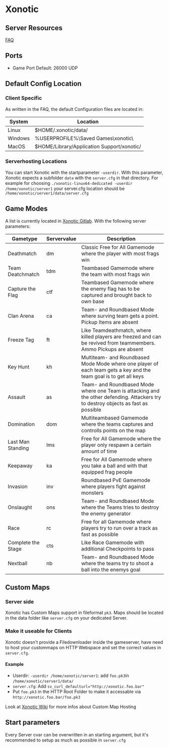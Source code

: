 # Xonotic

## Server Resources

[FAQ](https://xonotic.org/faq/)

## Ports

- Game Port Default: 26000 UDP

## Default Config Location

### Client Specific

As written in the FAQ, the default Configuration files are located in:

| System | Location |
|--|--|
| Linux | $HOME/.xonotic/data/ |
| Windows | %USERPROFILE%\Saved Games\xonotic\ |
| MacOS | $HOME/Library/Application Support/xonotic/ |

### Serverhosting Locations

You can start Xonotic with the startparameter `-userdir`. With this parameter, Xonotic expects a subfolder `data` with the `server.cfg` in that directory. For example for choosing `./xonotic-linux64-dedicated -userdir /home/xonotic/server1` your server.cfg location should be `/home/xonotic/server1/data/server.cfg`

## Game Modes

A list is currently located in [Xonotic Gitlab](https://gitlab.com/xonotic/xonotic/-/wikis/home#game-modes-or-game-types). With the following server parameters:

| Gametype | Servervalue | Description |
|--|--|--|
| Deathmatch | dm | Classic Free for All Gamemode where the player with most frags win |
| Team Deatchmatch | tdm | Teambased Gamemode where the team with most frags win |
| Capture the Flag | ctf | Teambased Gamemode where the enemy flag has to be captured and brought back to own base |
| Clan Arena | ca | Team- and Roundbased Mode where surving team gets a point. Pickup Items are absent |
| Freeze Tag | ft | Like Teamdeathmatch, where killed players are freezed and can be revived from teammembers. Ammo Pickups are absent |
| Key Hunt | kh | Multiteam- and Roundbased Mode Mode where one player of each team gets a key and the team goal is to get all keys | 
| Assault | as | Team- and Roundbased Mode where one Team is attacking and the other defending. Attackers try to destroy objects as fast as possible |
| Domination | dom | Multiteambased Gamemode where the teams captures and controlls points on the map |
| Last Man Standing | lms | Free for All Gamemode where the player only respawn a certain amount of time |
| Keepaway | ka | Free for All Gamemode where you take a ball and with that equipped frag people |
| Invasion | inv | Roundbased PvE Gamemode where players fight against monsters |
| Onslaught | ons | Team- and Roundbased Mode where the Teams tries to destroy the enemy generator |
| Race | rc | Free for all Gamemode where players try to run over a track as fast as possible |
| Complete the Stage | cts | Like Race Gamemode with additional Checkpoints to pass |
| Nextball | nb | Team- and Roundbased Mode where the teams try to shoot a ball into the enemys goal |

## Custom Maps

### Server side
Xonotic has Custom Maps support in fileformat `pk3`. Maps should be located in the data folder like `server.cfg` on your dedicated Server.

### Make it useable for Clients
Xonotic doesn't provide a Filedownloader inside the gameserver, have need to host your custommaps on HTTP Webspace and set the correct values in `server.cfg`.

#### Example
- Userdir: `-userdir /home/xonotic/server1`: add `foo.pk3`in  `/home/xonotic/server1/data/`
- `server.cfg`: Add `sv_curl_defaulturl="http://xonotic.foo.bar"`
- Put `foo.pk3` in the HTTP Root Folder to make it accessable via `http://xonotic.foo.bar/foo.pk3`

Look at [Xonotic Wiki](https://gitlab.com/xonotic/xonotic/-/wikis/Automatic-map-downloads) for more infos about Custom Map Hosting

## Start parameters

Every Server cvar can be overwritten in an starting argument, but it's recommended to setup as much as possible in `server.cfg`
